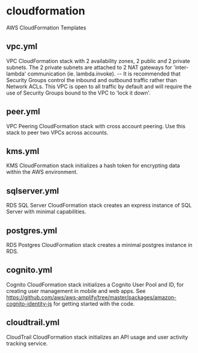 # cloudformation

AWS CloudFormation Templates

## vpc.yml

VPC CloudFormation stack with 2 availability zones, 2 public and 2 private subnets. The 2 private subnets are attached to 2 NAT gateways for 'inter-lambda' communication (ie. lambda.invoke). -- It is recommended that Security Groups control the inbound and outbound traffic rather than Network ACLs. This VPC is open to all traffic by default and will require the use of Security Groups bound to the VPC to 'lock it down'.

## peer.yml

VPC Peering CloudFormation stack with cross account peering. Use this stack to peer two VPCs across accounts.

## kms.yml

KMS CloudFormation stack initializes a hash token for encrypting data within the AWS environment.

## sqlserver.yml

RDS SQL Server CloudFormation stack creates an express instance of SQL Server with minimal capabilities.

## postgres.yml

RDS Postgres CloudFormation stack creates a minimal postgres instance in RDS.

## cognito.yml

Cognito CloudFormation stack initializes a Cognito User Pool and ID, for creating user management in mobile and web apps. See https://github.com/aws/aws-amplify/tree/master/packages/amazon-cognito-identity-js for getting started with the code.

## cloudtrail.yml

CloudTrail CloudFormation stack initializes an API usage and user activity tracking service.

